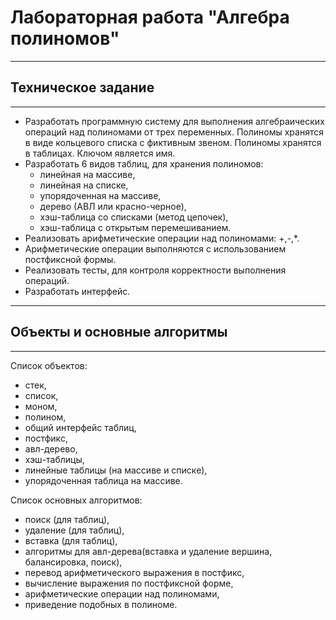 # Лабораторная работа "Алгебра полиномов"
____
## Техническое задание
____
- Разработать программную систему для выполнения алгебраических операций над полиномами от трех переменных. Полиномы хранятся в виде кольцевого списка с фиктивным звеном. Полиномы хранятся в таблицах. Ключом является имя.
- Разработать 6 видов таблиц, для хранения полиномов:
    - линейная на массиве,
    - линейная на списке,
    - упорядоченная на массиве,
    - дерево (АВЛ или красно-черное),
    - хэш-таблица со списками (метод цепочек),
    - хэш-таблица с открытым перемешиванием.
- Реализовать арифметические операции над полиномами: +,-,*.
- Арифметические операции выполняются с использованием постфиксной формы.
- Реализовать тесты, для контроля корректности выполнения операций.
- Разработать интерфейс.
____
## Объекты и основные алгоритмы
____
Список объектов:
- стек,
- список,
- моном,
- полином,
- общий интерфейс таблиц,
- постфикс,
- авл-дерево,
- хэш-таблицы,
- линейные таблицы (на массиве и списке),
- упорядоченная таблица на массиве.

Список основных алгоритмов:
- поиск (для таблиц),
- удаление (для таблиц),
- вставка (для таблиц),
- алгоритмы для авл-дерева(вставка и удаление вершина, балансировка, поиск),
- перевод арифметического выражения в постфикс,
- вычисление выражения по постфиксной форме,
- арифметические операции над полиномами,
- приведение подобных в полиноме.

